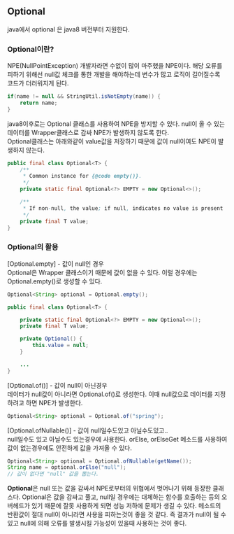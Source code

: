 ## Optional
java에서 optional 은 java8 버전부터 지원한다.

### Optional이란?
NPE(NullPointException)
개발자라면 수없이 많이 마주했을 NPE이다. 해당 오류를 피하기 위해선 null값 체크를 통한 개발을 해야하는데 변수가 많고 로직이 길어질수록 코드가 더러워지게 된다.
```java
if(name != null && StringUtil.isNotEmpty(name)) {
    return name;
}
```

java8이후로는 Optional 클래스를 사용하여 NPE을 방지할 수 있다. null이 올 수 있는 데이터를 Wrapper클래스로 감싸 NPE가 발생하지 않도록 한다.<br>
Optional클래스는 아래와같이 value값을 저장하기 때문에 값이 null이여도 NPE이 발생하지 않는다.

```java
public final class Optional<T> {
    /**
     * Common instance for {@code empty()}.
     */
    private static final Optional<?> EMPTY = new Optional<>();

    /**
     * If non-null, the value; if null, indicates no value is present
     */
    private final T value;
}
```

### Optional의 활용
[Optional.empty] - 값이 null인 경우<br>
Optional은 Wrapper 클래스이기 때문에 값이 없을 수 있다. 이럴 경우에는 Optional.empty()로 생성할 수 있다.
```java
Optional<String> optional = Optional.empty();

public final class Optional<T> {

    private static final Optional<?> EMPTY = new Optional<>();
    private final T value;

    private Optional() {
        this.value = null;
    }

    ...
}
```
[Optional.of()] - 값이 null이 아닌경우<br>
데이터가 null값이 아니라면 Optional.of()로 생성한다. 이때 null값으로 데이터를 지정하려고 하면 NPE가 발생한다.
```java
Optional<String> optional = Optional.of("spring");
```

[Optional.ofNullable()] - 값이 null일수도있고 아닐수도있고..<br>
null일수도 있고 아닐수도 있는경우에 사용한다. orElse, orElseGet 메소드를 사용하여 값이 없는경우에도 안전하게 값을 가져올 수 있다.
```java
Optional<String> optional = Optional.ofNullable(getName());
String name = optional.orElse("null");
// 값이 없다면 "null" 값을 뽑는다.
```

<b>Optional</b>은 null 또는 값을 감싸서 NPE로부터의 위협에서 벗어나기 위해 등장한 클래스다. Optional은 값을 감싸고 풀고, null일 경우에는 대체하는 함수를 호출하는 등의 오버헤드가 있기 때문에 잘못 사용하게 되면 성능 저하에 문제가 생길 수 있다. 메소드의 반환값이 절대 null이 아니라면 사용을 피하는것이 좋을 것 같다. 즉 결과가 null이 될 수 있고 null에 의해 오류를 발생시킬 가능성이 있을때 사용하는 것이 좋다.